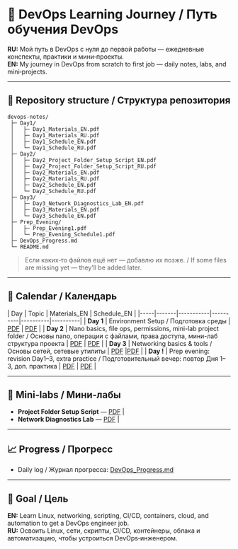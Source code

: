 # 📌 DevOps Learning Journey / Путь обучения DevOps

**RU:** Мой путь в DevOps с нуля до первой работы — ежедневные конспекты, практики и мини‑проекты.  
**EN:** My journey in DevOps from scratch to first job — daily notes, labs, and mini‑projects.

---

## 📂 Repository structure / Структура репозитория
```
devops-notes/
 ├─ Day1/
 │   ├─ Day1_Materials_EN.pdf
 │   ├─ Day1_Materials_RU.pdf
 │   ├─ Day1_Schedule_EN.pdf
 │   └─ Day1_Schedule_RU.pdf
 ├─ Day2/
 │   ├─ Day2_Project_Folder_Setup_Script_EN.pdf
 │   ├─ Day2_Project_Folder_Setup_Script_RU.pdf
 │   ├─ Day2_Materials_EN.pdf
 │   ├─ Day2_Materials_RU.pdf
 │   ├─ Day2_Schedule_EN.pdf
 │   └─ Day2_Schedule_RU.pdf
 ├─ Day3/
 │   ├─ Day3_Network_Diagnostics_Lab_EN.pdf
 │   ├─ Day3_Materials_EN.pdf
 │   └─ Day3_Schedule_EN.pdf
 ├─ Prep_Evening/
 │   ├─ Prep_Evening1.pdf
 │   └─ Prep_Evening_Schedule1.pdf
 ├─ DevOps_Progress.md
 └─ README.md
```

> Если каких‑то файлов ещё нет — добавлю их позже. / If some files are missing yet — they’ll be added later.

---

## 📅 Calendar / Календарь
| Day | Topic | Materials_EN | Schedule_EN |
|-----|-------|-----------|----------|----------|----------|
| **Day 1** | Environment Setup / Подготовка среды | [PDF](Day1/Day1_Materials_EN.pdf) | [PDF](Day1/Day1_Schedule_EN.pdf) |
| **Day 2** | Nano basics, file ops, permissions, mini-lab project folder / Основы nano, операции с файлами, права доступа, мини-лаб структура проекта | [PDF](Day2/Day2_Materials_EN.pdf) | [PDF](Day2/Day2_Schedule_EN.pdf) |
| **Day 3** | Networking basics & tools / Основы сетей, сетевые утилиты | [PDF](Day3/Day3_Materials_EN.pdf) |[PDF](Day3/Day3_Schedule_EN.pdf) |
| **Day !** | Prep evening: revision Day1–3, extra practice / Подготовительный вечер: повтор Дня 1–3, доп. практика | [PDF](Prep_Evening/Prep_Evening1.pdf) | [PDF](Prep_Evening/Prep_Evening_Schedule1.pdf) |

---

## 🧪 Mini‑labs / Мини‑лабы
- **Project Folder Setup Script** — [PDF](Day2/Day2_Project_Folder_Setup_Script_EN.pdf) |
- **Network Diagnostics Lab** — [PDF](Day3/Day3_Network_Diagnostics_Lab_EN.pdf) |

---

## 📈 Progress / Прогресс
- Daily log / Журнал прогресса: [DevOps_Progress.md](DevOps_Progress.md)

---

## 🎯 Goal / Цель
**EN:** Learn Linux, networking, scripting, CI/CD, containers, cloud, and automation to get a DevOps engineer job.  
**RU:** Освоить Linux, сети, скрипты, CI/CD, контейнеры, облака и автоматизацию, чтобы устроиться DevOps‑инженером.
